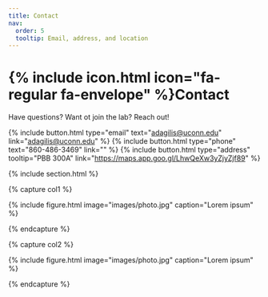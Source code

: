 ```yaml
---
title: Contact
nav:
  order: 5
  tooltip: Email, address, and location
---
```


# {% include icon.html icon="fa-regular fa-envelope" %}Contact

Have questions? Want ot join the lab? Reach out!

{%
  include button.html
  type="email"
  text="adagilis@uconn.edu"
  link="adagilis@uconn.edu"
%}
{%
  include button.html
  type="phone"
  text="860-486-3469"
  link=""
%}
{%
  include button.html
  type="address"
  tooltip="PBB 300A"
  link="https://maps.app.goo.gl/LhwQeXw3yZjyZjf89"
%}

{% include section.html %}

{% capture col1 %}

{%
  include figure.html
  image="images/photo.jpg"
  caption="Lorem ipsum"
%}

{% endcapture %}

{% capture col2 %}

{%
  include figure.html
  image="images/photo.jpg"
  caption="Lorem ipsum"
%}

{% endcapture %}


